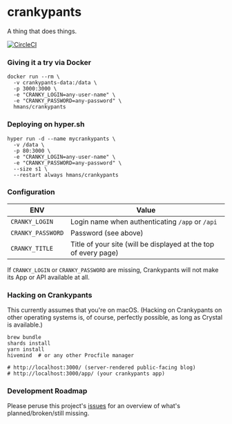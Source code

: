 # crankypants

A thing that does things.

[![CircleCI](https://circleci.com/gh/hmans/crankypants.svg?style=svg)](https://circleci.com/gh/hmans/crankypants)

### Giving it a try via Docker

```
docker run --rm \
  -v crankypants-data:/data \
  -p 3000:3000 \
  -e "CRANKY_LOGIN=any-user-name" \
  -e "CRANKY_PASSWORD=any-password" \
  hmans/crankypants
```

### Deploying on hyper.sh

```
hyper run -d --name mycrankypants \
  -v /data \
  -p 80:3000 \
  -e "CRANKY_LOGIN=any-user-name" \
  -e "CRANKY_PASSWORD=any-password" \
  --size s1 \
  --restart always hmans/crankypants
```

### Configuration

| ENV               | Value                                                           |
| ----------------- | --------------------------------------------------------------- |
| `CRANKY_LOGIN`    | Login name when authenticating `/app` or `/api`                 |
| `CRANKY_PASSWORD` | Password (see above)                                            |
| `CRANKY_TITLE`    | Title of your site (will be displayed at the top of every page) |

If `CRANKY_LOGIN` or `CRANKY_PASSWORD` are missing, Crankypants will not make its App or API available at all.

### Hacking on Crankypants

This currently assumes that you're on macOS. (Hacking on Crankypants on other operating systems is, of course, perfectly possible, as long as Crystal is available.)

```
brew bundle
shards install
yarn install
hivemind  # or any other Procfile manager

# http://localhost:3000/ (server-rendered public-facing blog)
# http://localhost:3000/app/ (your crankypants app)
```

### Development Roadmap

Please peruse this project's [issues](https://github.com/hmans/crankypants/issues) for an overview of what's planned/broken/still missing.
